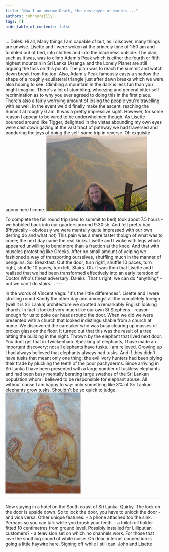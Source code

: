 ```yaml
---
title: "Now I am become Death, the destroyer of worlds...."
authors: johnnyreilly
tags: []
hide_table_of_contents: false
---
```

... Dalek. Hi all, Many things I am capable of but, as I discover, many things are unwise. Lisette and I were woken at the princely time of 1:50 am and tumbled out of bed, into clothes and into the blackness outside. The plan, such as it was, was to climb Adam's Peak which is either the fourth or fifth highest mountain in Sri Lanka (Asanga and the Lonely Planet are still arguing the toss on this point). The plan was to reach the summit and watch dawn break from the top. Also, Adam's Peak famously casts a shadow the shape of a roughly equilateral triangle just after dawn breaks which we were also hoping to see. Climbing a mountain in the dark is less fun than you might imagine. There's a lot of stumbling, wheezing and general bitter self-recrimination as to why you ever agreed to doing this in the first place. There's also a fairly worrying amount of losing the people you're travelling with as well. In the event we did finally make the ascent, reaching the Summit at roughly 6 am. It was a pretty impressive sight. However, for some reason I appear to be wired to be underwhelmed though. As Lisette bounced around like Tigger, delighted in the vistas abounding my own eyes were cast down gazing at the vast tract of pathway we had traversed and pondering the joys of doing the self-same trip in reverse. Oh exquisite agony here I come. ![](P1010067.JPG)

 To complete the full round trip (bed to summit to bed) took about 7.5 hours - we hobbled back into our quarters around 9:30ish. And felt pretty bad. (Physically - obviously we were mentally quite impressed with our own derring do and what not) This pain was a mere taster though of what was to come; the next day came the real kicks. Lisette and I woke with legs which appeared unwilling to bend more than a fraction at the knee. And that with muscles protesting like Greeks. After no small amount of yelping we fashioned a way of transporting ourselves, shuffling much in the manner of penguins. So: Breakfast. Out the door, turn right, shuffle 10 paces, turn right, shuffle 10 paces, turn left. Stairs. Oh. It was then that Lisette and I realised that we had been transformed effectively into an early iteration of Doctor Who's finest adversary: Daleks. That's right, we can do \*anything\* - but we can't do stairs.... ---

 In the words of Vincent Vega: "it's the little differences". Lisette and I were strolling round Kandy the other day and amongst all the completely foreign (well it is Sri Lanka) architecture we spotted a remarkably English looking church. In fact it looked very much like our own St Stephens - reason enough for us to poke our heads round the door. When we did we were presented with a church that looked indistinguishable from a church at home. We discovered the caretaker who was busy clearing up masses of broken glass on the floor. It turned out that this was the result of a tree hitting the building in the night. Thrown by the elephant that lived next door. You dont get that in Twickenham. Speaking of elephants, I have made an important discovery: not all elephants have tusks. I am relieved. Growing up I had always believed that elephants always had tusks. And if they didn't have tusks that meant only one thing: the evil ivory hunters had been plying their trade by plucking the teeth of the poor pachyderms. Since arriving in Sri Lanka I have been presented with a large number of tuskless elephants and had been busy mentally berating large swathes of the Sri Lankan population whom I believed to be responsible for elephant abuse. All without cause I am happy to say: only something like 3% of Sri Lankan elephants grow tusks. Shouldn't be so quick to judge. ![](P1000664.JPG)

---

 Now staying in a hotel on the South coast of Sri Lanka. Quirky. The lock on the door is upside down. So to lock the door, you have to unlock the door - and vica versa. Other unique features: - a phone attached too the sink. Perhaps so you can talk while you brush your teeth. - a toilet roll holder fitted 10 centimetres from ground level. Possibly installed for Lilliputian customers? - a television set on which no channels work. For those that love the soothing sound of white noise. Oh dear, internet connection is going a little haywire here. Signing off while I still can. John and Lisette
